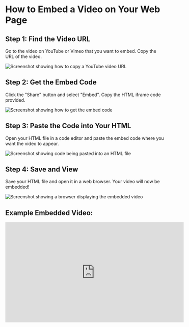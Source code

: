 
<!DOCTYPE html>
<html lang="en">
<head>
  <meta charset="UTF-8">
  <meta name="viewport" content="width=device-width, initial-scale=1.0">
  <title>How to Embed a Video</title>
  <link rel="stylesheet" href="style.css">
</head>
<body>
  <h1>How to Embed a Video on Your Web Page</h1>

  <div class="step">
    <h2>Step 1: Find the Video URL</h2>
    <p>Go to the video on YouTube or Vimeo that you want to embed. Copy the URL of the video.</p>
    <img src="images/step1.png" alt="Screenshot showing how to copy a YouTube video URL">
  </div>

  <div class="step">
    <h2>Step 2: Get the Embed Code</h2>
    <p>Click the "Share" button and select "Embed". Copy the HTML iframe code provided.</p>
    <img src="images/step2.png" alt="Screenshot showing how to get the embed code">
  </div>

  <div class="step">
    <h2>Step 3: Paste the Code into Your HTML</h2>
    <p>Open your HTML file in a code editor and paste the embed code where you want the video to appear.</p>
    <img src="images/step3.png" alt="Screenshot showing code being pasted into an HTML file">
  </div>

  <div class="step">
    <h2>Step 4: Save and View</h2>
    <p>Save your HTML file and open it in a web browser. Your video will now be embedded!</p>
    <img src="images/step4.png" alt="Screenshot showing a browser displaying the embedded video">
  </div>

  <h2>Example Embedded Video:</h2>
  <div class="video-container">
    <iframe width="560" height="315"
      src="https://www.youtube.com/embed/dQw4w9WgXcQ"
      title="Example Video"
      frameborder="0"
      allowfullscreen>
    </iframe>
  </div>
</body>
</html>

